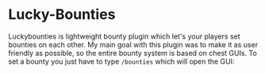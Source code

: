 # Lucky-Bounties
Luckybounties is lightweight bounty plugin which let's your players set bounties on each other.
My main goal with this plugin was to make it as user friendly as possible, so the entire bounty system is based on chest GUIs.
To set a bounty you just have to type `/bounties` which will open the GUI:
